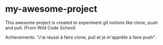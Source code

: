# my-awesome-project
This awesome project is created to experiment git notions like clone, push and pull.
(From Wild Code School)

Achievements: "J'ai réussi à faire clone, pull et je m'apprête à faire push".


